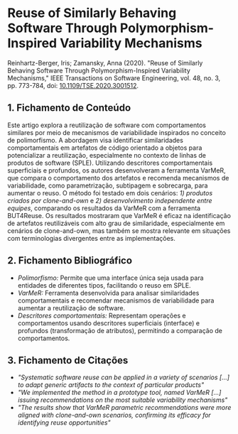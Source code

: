 # Reuse of Similarly Behaving Software Through Polymorphism-Inspired Variability Mechanisms

Reinhartz-Berger, Iris; Zamansky, Anna (2020). "Reuse of Similarly Behaving Software Through Polymorphism-Inspired Variability Mechanisms," IEEE Transactions on Software Engineering, vol. 48, no. 3, pp. 773-784, doi: [10.1109/TSE.2020.3001512](https://ieeexplore.ieee.org/document/9113764).

## 1. Fichamento de Conteúdo

Este artigo explora a reutilização de software com comportamentos similares por meio de mecanismos de variabilidade inspirados no conceito de polimorfismo. A abordagem visa identificar similaridades comportamentais em artefatos de código orientado a objetos para potencializar a reutilização, especialmente no contexto de linhas de produtos de software (SPLE). Utilizando descritores comportamentais superficiais e profundos, os autores desenvolveram a ferramenta VarMeR, que compara o comportamento dos artefatos e recomenda mecanismos de variabilidade, como parametrização, subtipagem e sobrecarga, para aumentar o reuso.
O método foi testado em dois cenários: _1) produtos criados por clone-and-own_ e _2) desenvolvimento independente entre equipes_, comparando os resultados da VarMeR com a ferramenta BUT4Reuse. Os resultados mostraram que VarMeR é eficaz na identificação de artefatos reutilizáveis com alto grau de similaridade, especialmente em cenários de clone-and-own, mas também se mostra relevante em situações com terminologias divergentes entre as implementações.

## 2. Fichamento Bibliográfico
* _Polimorfismo:_ Permite que uma interface única seja usada para entidades de diferentes tipos, facilitando o reuso em SPLE.
* _VarMeR:_ Ferramenta desenvolvida para analisar similaridades comportamentais e recomendar mecanismos de variabilidade para aumentar a reutilização de software.
* _Descritores comportamentais:_ Representam operações e comportamentos usando descritores superficiais (interface) e profundos (transformação de atributos), permitindo a comparação de comportamentos.

## 3. Fichamento de Citações
* _"Systematic software reuse can be applied in a variety of scenarios [...] to adapt generic artifacts to the context of particular products"_ 
* _"We implemented the method in a prototype tool, named VarMeR [...] issuing recommendations on the most suitable variability mechanisms"_  
* _"The results show that VarMeR parametric recommendations were more aligned with clone-and-own scenarios, confirming its efficacy for identifying reuse opportunities"_ 
